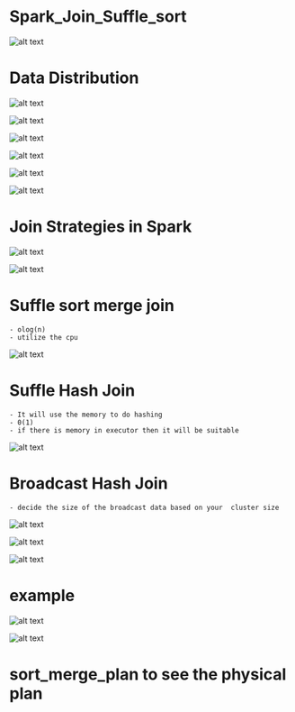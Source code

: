 # Spark_Join_Suffle_sort

![alt text](image-59.png)

# Data Distribution

![alt text](image-60.png)

![alt text](image-61.png)

![alt text](image-62.png)

![alt text](image-63.png)

![alt text](image-64.png)

![alt text](image-65.png)

# Join Strategies in Spark 

![alt text](image-66.png)

![alt text](image-67.png)

# Suffle sort merge join 
    - olog(n)
    - utilize the cpu 
![alt text](image-68.png)


# Suffle Hash Join 
    - It will use the memory to do hashing 
    - 0(1)
    - if there is memory in executor then it will be suitable 

![alt text](image-69.png)

#
# Broadcast Hash Join 
    - decide the size of the broadcast data based on your  cluster size 
![alt text](image-70.png)

![alt text](image-71.png)

![alt text](image-72.png)


# example 
![alt text](image-73.png)

![alt text](image-74.png)
# sort_merge_plan to see the physical plan 

